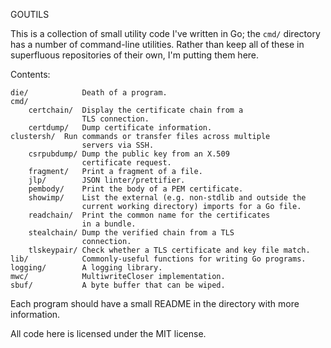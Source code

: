 GOUTILS

This is a collection of small utility code I've written in Go; the `cmd/`
directory has a number of command-line utilities. Rather than keep all
of these in superfluous repositories of their own, I'm putting them here.

Contents:

    die/            Death of a program.
    cmd/
        certchain/  Display the certificate chain from a
                    TLS connection.
        certdump/   Dump certificate information.
	clustersh/  Run commands or transfer files across multiple
                    servers via SSH.
        csrpubdump/ Dump the public key from an X.509
                    certificate request.
        fragment/   Print a fragment of a file.
        jlp/        JSON linter/prettifier.
        pembody/    Print the body of a PEM certificate.
        showimp/    List the external (e.g. non-stdlib and outside the
                    current working directory) imports for a Go file.
        readchain/  Print the common name for the certificates
                    in a bundle.
        stealchain/ Dump the verified chain from a TLS
                    connection.
        tlskeypair/ Check whether a TLS certificate and key file match.
    lib/            Commonly-useful functions for writing Go programs.
    logging/        A logging library.
    mwc/            MultiwriteCloser implementation.
    sbuf/           A byte buffer that can be wiped.

    
Each program should have a small README in the directory with more information.

All code here is licensed under the MIT license.

